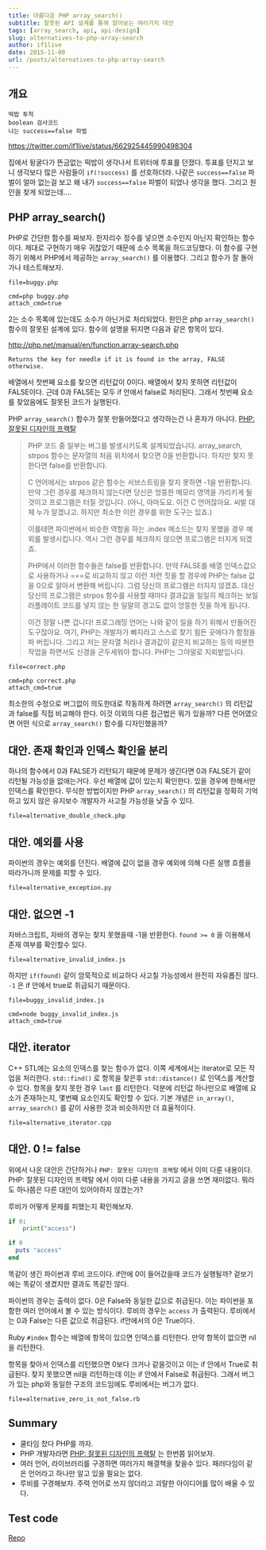 ```yaml
---
title: 아름다운 PHP array_search()
subtitle: 잘못된 API 설계를 통해 알아보는 여러가지 대안
tags: [array_search, api, api-design]
slug: alternatives-to-php-array-search
author: if1live
date: 2015-11-08
url: /posts/alternatives-to-php-array-search
---
```

개요
----

```
떡밥 투척
boolean 검사코드
나는 success==false 파벌
```

<https://twitter.com/if1live/status/662925445990498304>

집에서 뒹굴다가 뜬금없는 떡밥이 생각나서 트위터에 투표를 던졌다. 투표를
던지고 보니 생각보다 많은 사람들이 `if(!success)` 를 선호하더라. 나같은
`success==false` 파벌이 얼마 없는걸 보고 왜 내가 `success==false` 파벌이
되었나 생각을 했다. 그리고 원인을 찾게 되었는데....

PHP array_search()
-------------------

PHP로 간단한 함수를 짜보자. 한자리수 정수를 넣으면 소수인지 아닌지
확인하는 함수이다. 제대로 구현하기 매우 귀찮았기 때문에 소수 목록을
하드코딩했다. 이 함수를 구현하기 위해서 PHP에서 제공하는
`array_search()` 를 이용했다. 그리고 함수가 잘 돌아가나 테스트해보자.

~~~maya:view
file=buggy.php
~~~

~~~maya:execute
cmd=php buggy.php
attach_cmd=true
~~~

2는 소수 목록에 있는데도 소수가 아닌거로 처리되었다. 원인은 php
`array_search()` 함수의 잘못된 설계에 있다. 함수의 설명을 뒤지면 다음과
같은 항목이 있다.

<http://php.net/manual/en/function.array-search.php>

```
Returns the key for needle if it is found in the array, FALSE otherwise.
```

배열에서 첫번째 요소를 찾으면 리턴값이 0이다. 배열에서 찾지 못하면
리턴값이 FALSE이다. 근데 0과 FALSE는 모두 if 안에서 false로 처리된다.
그래서 첫번째 요소를 찾았음에도 잘못된 코드가 실행된다.

PHP `array_search()` 함수가 잘못 만들어졌다고 생각하는건 나 혼자가
아니다. [PHP: 잘못된 디자인의
프랙탈](http://noraesae.github.io/PHP-a-fractal-of-bad-design-kr/)

> PHP 코드 중 일부는 버그를 발생시키도록 설계되었습니다.
> array_search, strpos 함수는 문자열의 처음 위치에서 찾으면 0을 반환합니다. 하지만 찾지 못한다면 false를 반환합니다.
>
> C 언어에서는 strpos 같은 함수는 서브스트링을 찾지 못하면 -1을 반환합니다.
> 만약 그런 경우를 체크하지 않는다면 당신은 엉뚱한 메모리 영역을 가리키게 될 것이고 프로그램은 터질 것입니다.
> (아니, 아마도요. 이건 C 언어잖아요. 씨발 대체 누가 알겠냐고. 하지만 최소한 이런 경우를 위한 도구는 있죠.)
>
> 이를테면 파이썬에서 비슷한 역할을 하는 .index 메소드는 찾지 못했을 경우 예외를 발생시킵니다.
> 역시 그런 경우를 체크하지 않으면 프로그램은 터지게 되겠죠.
>
> PHP에서 이러한 함수들은 false를 반환합니다.
> 만약 FALSE를 배열 인덱스값으로 사용하거나 ===로 비교하지 않고 이런 저런 짓을 할 경우에 PHP는 false 값을 0으로 알아서 변환해 버립니다.
> 그럼 당신의 프로그램은 터지지 않겠죠.
> 대신 당신의 프로그램은 strpos 함수를 사용할 때마다 결과값을 일일히 체크하는 보일러플레이트 코드를 넣지 않는 한 일말의 경고도 없이 엉뚱한 짓을 하게 됩니다.
>
> 이건 정말 나쁜 겁니다! 프로그래밍 언어는 나와 같이 일을 하기 위해서 만들어진 도구잖아요.
> 여기, PHP는 개발자가 빠지라고 스스로 찾기 힘든 곳에다가 함정을 파 버립니다.
> 그리고 저는 문자열 처리나 결과값이 같은지 비교하는 등의 따분한 작업을 하면서도 신경을 곤두세워야 합니다. PHP는 그야말로 지뢰밭입니다.

~~~maya:view
file=correct.php
~~~

~~~maya:execute
cmd=php correct.php
attach_cmd=true
~~~

최소한의 수정으로 버그없이 의도한대로 작동하게 하려면 `array_search()`
의 리턴값과 false를 직접 비교해야 한다. 이것 이외의 다른 접근법은 뭐가
있을까? 다른 언어였으면 어떤 식으로 `array_search()` 함수를
디자인했을까?

대안. 존재 확인과 인덱스 확인을 분리
------------------------------------

하나의 함수에서 0과 FALSE가 리턴되기 때문에 문제가 생긴다면 0과 FALSE가
같이 리턴될 가능성을 없애는거다. 우선 배열에 값이 있는지 확인한다. 있을
경우에 한해서만 인덱스를 확인한다. 무식한 방법이지만 PHP
`array_search()` 의 리턴값을 정확히 기억하고 있지 않은 유지보수 개발자가
사고칠 가능성을 낮출 수 있다.

~~~maya:view
file=alternative_double_check.php
~~~

대안. 예외를 사용
-----------------

파이썬의 경우는 예외를 던진다. 배열에 값이 없을 경우 예외에 의해 다른
실행 흐름을 따라가니까 문제를 피할 수 있다.

~~~maya:view
file=alternative_exception.py
~~~

대안. 없으면 -1
---------------

자바스크립트, 자바의 경우는 찾지 못했을때 -1을 반환한다. `found >= 0` 을
이용해서 존재 여부를 확인할수 있다.

~~~maya:view
file=alternative_invalid_index.js
~~~

하지만 `if(found)` 같이 암묵적으로 비교하다 사고칠 가능성에서 완전히
자유롭진 않다. `-1` 은 if 안에서 true로 취급되기 때문이다.

~~~maya:view
file=buggy_invalid_index.js
~~~

~~~maya:execute
cmd=node buggy_invalid_index.js
attach_cmd=true
~~~

대안. iterator
--------------

C++ STL에는 요소의 인덱스를 찾는 함수가 없다. 이쪽 세계에서는 iterator로
모든 작업을 처리한다. `std::find()` 로 항목을 찾은후 `std::distance()`
로 인덱스를 계산할 수 있다. 항목을 찾지 못한 경우 `last` 를 리턴한다.
덕분에 리턴값 하나만으로 배열에 요소가 존재하는지, 몇번째 요소인지도
확인할 수 있다. 기본 개념은 `in_array()`, `array_search()` 를 같이
사용한 것과 비슷하지만 더 효율적이다.

~~~maya:view
file=alternative_iterator.cpp
~~~

대안. 0 != false
----------------

위에서 나온 대안은 간단하거나 `PHP: 잘못된 디자인의 프랙탈` 에서 이미
다룬 내용이다. PHP: 잘못된 디자인의 프랙탈 에서 이미 다룬 내용을 가지고
글을 쓰면 재미없다. 뭐라도 하나쯤은 다른 대안이 있어야하지 않겠는가?

루비가 어떻게 문제를 피했는지 확인해보자.

```python
if 0:
    print("access")
```

```ruby
if 0
  puts "access"
end
```

똑같이 생긴 파이썬과 루비 코드이다. if안에 0이 들어갔을때 코드가
실행될까? 겉보기에는 똑같이 생겼지만 결과도 똑같진 않다.

파이썬의 경우는 출력이 없다. 0은 False와 동일한 값으로 취급된다. 이는
파이썬을 포함한 여러 언어에서 볼 수 있는 방식이다. 루비의 경우는
`access` 가 출력된다. 루비에서는 0과 False는 다른 값으로 취급된다.
if안에서의 0은 True이다.

Ruby `#index` 함수는 배열에 항목이 있으면 인덱스를 리턴한다. 만약 항목이
없으면 nil을 리턴한다.

항목을 찾아서 인덱스를 리턴했으면 0보다 크거나 같을것이고 이는 if 안에서
True로 취급된다. 찾지 못했으면 nil을 리턴하는데 이는 if 안에서 False로
취급된다. 그래서 버그가 있는 php와 동일한 구조의 코드임에도 루비에서는
버그가 없다.

~~~maya:view
file=alternative_zero_is_not_false.rb
~~~

Summary
-------

-   쿨타임 찼다 PHP를 까자.
-   PHP 개발자라면 [PHP: 잘못된 디자인의
    프랙탈](http://noraesae.github.io/PHP-a-fractal-of-bad-design-kr/)
    는 한번쯤 읽어보자.
-   여러 언어, 라이브러리를 구경하면 여러가지 해결책을 찾을수 있다.
    패러다임이 같은 언어라고 하나만 알고 있을 필요는 없다.
-   루비를 구경해보자. 주력 언어로 쓰지 않더라고 괴랄한 아이디어를 많이
    배울 수 있다.

Test code
---------

[Repo](https://github.com/if1live/libsora.so/tree/master/content/development/alternatives-to-php-array-search)
